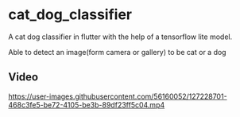 # cat_dog_classifier

A cat dog classifier in flutter with the help of a tensorflow lite model. 

Able to detect an image(form camera or gallery) to be cat or a dog 

## Video

https://user-images.githubusercontent.com/56160052/127228701-468c3fe5-be72-4105-be3b-89df23ff5c04.mp4



